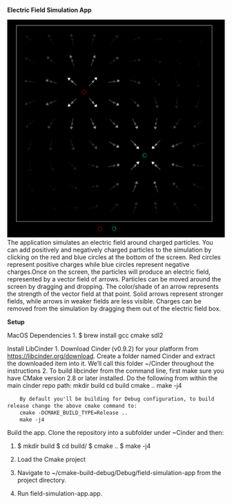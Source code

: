 **Electric Field Simulation App**

![Image of Simulation](simulation.png)
The application simulates an electric field around charged particles. You can add positively and negatively charged
particles to the simulation by clicking on the red and blue circles at the bottom of the screen. Red circles represent
positive charges while blue circles represent negative charges.Once on the screen, the particles will produce an
electric field, represented by a vector field of arrows. Particles can be moved around the screen by dragging and
dropping. The color/shade of an arrow represents the strength of the vector field at that point. Solid arrows represent
stronger fields, while arrows in weaker fields are less visible. Charges can be removed from the simulation by dragging
them out of the electric field box.

**Setup**

MacOS
Dependencies
    1. $ brew install gcc cmake sdl2

Install LibCinder
    1. Download Cinder (v0.9.2) for your platform from https://libcinder.org/download.
        Create a folder named Cinder and extract the downloaded item into it.
        We’ll call this folder ~/Cinder throughout the instructions
    2. To build libcinder from the command line, first make sure you have CMake version 2.8 or later installed.
        Do the following from within the main cinder repo path:
        mkdir build
        cd build
        cmake ..
        make -j4

        By default you'll be building for Debug configuration, to build release change the above cmake command to:
        cmake -DCMAKE_BUILD_TYPE=Release ..
        make -j4

Build the app.
Clone the repository into a subfolder under ~Cinder and then:
1. $ mkdir build
    $ cd build/
    $ cmake ..
    $ make -j4
   
2. Load the Cmake project

3. Navigate to ~/cmake-build-debug/Debug/field-simulation-app from the project directory.
4. Run field-simulation-app.app.
